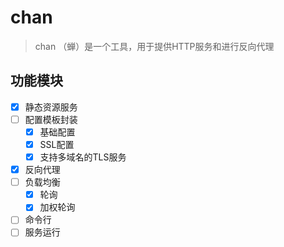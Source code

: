 # chan

> chan （蝉）是一个工具，用于提供HTTP服务和进行反向代理

## 功能模块

+ [x] 静态资源服务
+ [ ] 配置模板封装
  + [x] 基础配置
  + [x] SSL配置
  + [x] 支持多域名的TLS服务
+ [x] 反向代理
+ [ ] 负载均衡
  + [x] 轮询
  + [x] 加权轮询
+ [ ] 命令行
+ [ ] 服务运行
